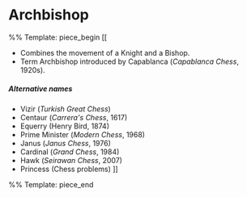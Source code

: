 # Archbishop

%% Template: piece_begin
[[
* Combines the movement of a Knight and a Bishop.
* Term Archbishop introduced by Capablanca
  (*Capablanca Chess*, 1920s).

##### Alternative names
* Vizir (*Turkish Great Chess*)
* Centaur (*Carrera's Chess*, 1617)
* Equerry (Henry Bird, 1874)
* Prime Minister (*Modern Chess*, 1968)
* Janus (*Janus Chess*, 1976)
* Cardinal (*Grand Chess*, 1984)
* Hawk (*Seirawan Chess*, 2007)
* Princess (Chess problems)
]]

%% Template: piece_end
